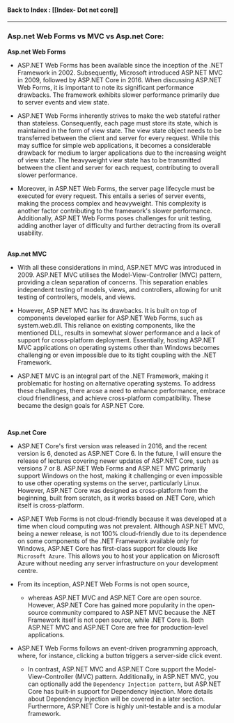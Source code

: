 
#### Back to Index : [[Index- Dot net core]]

---


### **Asp.net Web Forms vs MVC vs Asp.net Core**:


**Asp.net Web Forms**

- ASP.NET Web Forms has been available since the inception of the .NET Framework in 2002. Subsequently, Microsoft introduced ASP.NET MVC in 2009, followed by ASP.NET Core in 2016. When discussing ASP.NET Web Forms, it is important to note its significant performance drawbacks. The framework exhibits slower performance primarily due to server events and view state.

- ASP.NET Web Forms inherently strives to make the web stateful rather than stateless. Consequently, each page must store its state, which is maintained in the form of view state. The view state object needs to be transferred between the client and server for every request. While this may suffice for simple web applications, it becomes a considerable drawback for medium to larger applications due to the increasing weight of view state. The heavyweight view state has to be transmitted between the client and server for each request, contributing to overall slower performance.

- Moreover, in ASP.NET Web Forms, the server page lifecycle must be executed for every request. This entails a series of server events, making the process complex and heavyweight. This complexity is another factor contributing to the framework's slower performance. Additionally, ASP.NET Web Forms poses challenges for unit testing, adding another layer of difficulty and further detracting from its overall usability.
</br></br>



**Asp.net MVC**

- With all these considerations in mind, ASP.NET MVC was introduced in 2009. ASP.NET MVC utilises the Model-View-Controller (MVC) pattern, providing a clean separation of concerns. This separation enables independent testing of models, views, and controllers, allowing for unit testing of controllers, models, and views.

- However, ASP.NET MVC has its drawbacks. It is built on top of components developed earlier for ASP.NET Web Forms, such as system.web.dll. This reliance on existing components, like the mentioned DLL, results in somewhat slower performance and a lack of support for cross-platform deployment. Essentially, hosting ASP.NET MVC applications on operating systems other than Windows becomes challenging or even impossible due to its tight coupling with the .NET Framework.

- ASP.NET MVC is an integral part of the .NET Framework, making it problematic for hosting on alternative operating systems. To address these challenges, there arose a need to enhance performance, embrace cloud friendliness, and achieve cross-platform compatibility. These became the design goals for ASP.NET Core.

</br>


**Asp.net Core**

- ASP.NET Core's first version was released in 2016, and the recent version is 6, denoted as ASP.NET Core 6. In the future, I will ensure the release of lectures covering newer updates of ASP.NET Core, such as versions 7 or 8. ASP.NET Web Forms and ASP.NET MVC primarily support Windows on the host, making it challenging or even impossible to use other operating systems on the server, particularly Linux. However, ASP.NET Core was designed as cross-platform from the beginning, built from scratch, as it works based on .NET Core, which itself is cross-platform.

- ASP.NET Web Forms is not cloud-friendly because it was developed at a time when cloud computing was not prevalent. Although ASP.NET MVC, being a newer release, is not 100% cloud-friendly due to its dependence on some components of the .NET Framework available only for Windows, ASP.NET Core has first-class support for clouds like `Microsoft Azure`. This allows you to host your application on Microsoft Azure without needing any server infrastructure on your development centre.

- From its inception, ASP.NET Web Forms is not open source, 
	- whereas ASP.NET MVC and ASP.NET Core are open source. However, ASP.NET Core has gained more popularity in the open-source community compared to ASP.NET MVC because the .NET Framework itself is not open source, while .NET Core is. Both ASP.NET MVC and ASP.NET Core are free for production-level applications.

- ASP.NET Web Forms follows an event-driven programming approach, where, for instance, clicking a button triggers a server-side click event. 
	- In contrast, ASP.NET MVC and ASP.NET Core support the Model-View-Controller (MVC) pattern. Additionally, in ASP.NET MVC, you can optionally add the `Dependency Injection pattern`, but ASP.NET Core has built-in support for Dependency Injection. More details about Dependency Injection will be covered in a later section. Furthermore, ASP.NET Core is highly unit-testable and is a modular framework.




